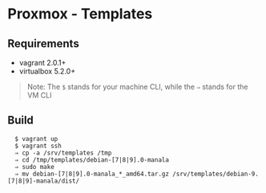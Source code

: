 # Proxmox - Templates

## Requirements

  * vagrant 2.0.1+
  * virtualbox 5.2.0+

> Note: The `$` stands for your machine CLI, while the `⇒` stands for the VM CLI

## Build

```
  $ vagrant up
  $ vagrant ssh
  ⇒ cp -a /srv/templates /tmp
  ⇒ cd /tmp/templates/debian-[7|8|9].0-manala
  ⇒ sudo make
  ⇒ mv debian-[7|8|9].0-manala_*_amd64.tar.gz /srv/templates/debian-9.[7|8|9]-manala/dist/
```
